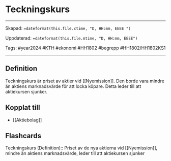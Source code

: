 # Teckningskurs

---

Skapad: `=dateformat(this.file.ctime, "D, HH:mm, EEEE ")`

Uppdaterad: `=dateformat(this.file.mtime, "D, HH:mm, EEEE")`

Tags: #year2024 #KTH #ekonomi #HH1802 #begrepp #HH1802/HH1802KS1

---

## Definition

Teckningskurs är priset av aktier vid [[Nyemission]]. Den borde vara mindre än aktiens marknadsvärde för att locka köpare. Detta leder till att aktiekursen sjunker.

## Kopplat till

- [[Aktiebolag]]

## Flashcards

Teckningskurs (Definition):: Priset av de nya aktierna vid [[Nyemission]], mindre än aktiens marknadsvärde, leder till att aktiekursen sjunker
<!--SR:!2024-03-24,4,270!2024-03-23,3,250-->

